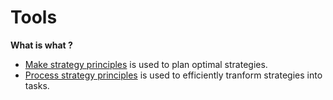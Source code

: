 # Tools
**What is what ?**

* [Make strategy principles](https://github.com/esteem8app/esteem8app.github.io/blob/master/docs/work-the-system/tools/make-strategy-principles.md) is used to plan optimal strategies.
* [Process strategy principles](https://github.com/esteem8app/esteem8app.github.io/blob/master/docs/work-the-system/tools/process-strategy-principles.md) is used to efficiently tranform strategies into tasks.
